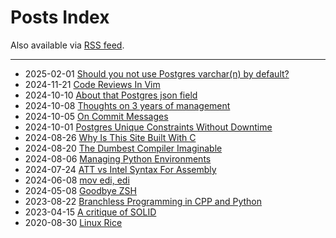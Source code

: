 # Posts Index

Also available via [RSS feed](https://marcelofern.com/feed).

---

- 2025-02-01 [Should you not use Postgres varchar(n) by default?](posts/postgres/should_you_not_use_varchar_n/index.md)
- 2024-11-21 [Code Reviews In Vim](posts/git/code_reviews_in_vim/index.md)
- 2024-10-10 [About that Postgres json field](posts/postgres/about-that-postgres-json-field/index.md)
- 2024-10-08 [Thoughts on 3 years of management](posts/management/thoughts-on-management/index.md)
- 2024-10-05 [On Commit Messages](posts/git/on-commit-messages/index.md)
- 2024-10-01 [Postgres Unique Constraints Without Downtime](posts/postgres/unique-constraints-without-downtime/index.md)
- 2024-08-26 [Why Is This Site Built With C](posts/c/why-is-this-site-built-with-c/index.md)
- 2024-08-20 [The Dumbest Compiler Imaginable](posts/python/the-dumbest-compiler-imaginable/index.md)
- 2024-08-06 [Managing Python Environments](posts/python/managing-python-environments/index.md)
- 2024-07-24 [ATT vs Intel Syntax For Assembly](posts/asm/att-vs-intel-syntax/index.md)
- 2024-06-08 [mov edi, edi](posts/asm/mov_edi_edi/index.md)
- 2024-05-08 [Goodbye ZSH](posts/linux/goodbye_zsh/index.md)
- 2023-08-22 [Branchless Programming in CPP and Python](posts/cpp/branchless_programming/index.md)
- 2023-04-15 [A critique of SOLID](posts/software-design/a-critique-of-solid/index.md)
- 2020-08-30 [Linux Rice](posts/linux/rice/index.md)
